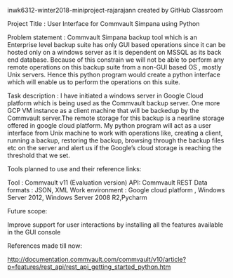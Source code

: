 
inwk6312-winter2018-miniproject-rajarajann created by GitHub Classroom

Project Title : User Interface for Commvault Simpana using Python

Problem statement : Commvault Simpana backup tool which is an Enterprise level backup suite has only GUI based operations since it can be hosted only on a windows server as it is dependent on MSSQL as its back end database. Because of this constrain we will not be able to perform any remote operations on this backup suite from a non-GUI based OS , mostly Unix servers. Hence this python program would create a python interface which will enable us to perform the operations on this suite.

Task description : I have initiated a windows server in Google Cloud platform which is being used as the Commvault backup server. One more GCP VM instance as a client machine that will be backedup by the Commvault server.The remote storage for this backup is a nearline storage offered in google cloud platform. My python program will act as a user interface from Unix machine to work with operations like, creating a client, running a backup, restoring the backup, browsing through the backup files etc on the server and alert us if the Google’s cloud storage is reaching the threshold that we set.

Tools planned to use and their reference links:

Tool : Commvault v11 (Evaluation version) API: Commvault REST Data formats : JSON, XML Work environment : Google cloud platform , Windows Server 2012, Windows Server 2008 R2,Pycharm

Future scope:

Improve support for user interactions by installing all the features available in the GUI console

References made till now:

http://documentation.commvault.com/commvault/v10/article?p=features/rest_api/rest_api_getting_started_python.htm
